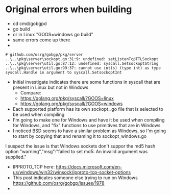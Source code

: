 # Original errors when building
- cd cmd/gobgpd
- go build
 - or in Linux "GOOS=windows go build"
 - same errors come up there
- 
```
# github.com/osrg/gobgp/pkg/server
..\..\pkg\server\sockopt.go:31:9: undefined: setListenTcpTTLSockopt
..\..\pkg\server\util.go:87:12: undefined: syscall.SetsockoptString
..\..\pkg\server\util.go:99:37: cannot use int(s) (type int) as type syscall.Handle in argument to syscall.SetsockoptInt
```

- Initial investigate indicates there are some functions in syscall that are present in Linux but not in Windows
    - Compare: 
     - https://golang.org/pkg/syscall/?GOOS=linux
     - https://golang.org/pkg/syscall/?GOOS=windows
- Each supported platform has its own sockopt_<platform>.go file that is selected to be used when compiling
 - I'm going to make one for Windows and have it be used when compiling for Windows, and "fix" functions to use primitives that are in Windows
 - I noticed BSD seems to have a similar problem as Windows, so I'm going to start by copying that and renaming it to sockopt_windows.go



 I suspect the issue is that Windows sockets don't suppor the md5 hash option
 "warning","msg":"failed to set md5: An invalid argument was supplied."
- IPPROTO_TCP here: https://docs.microsoft.com/en-us/windows/win32/winsock/ipproto-tcp-socket-options
- This post indicates someone else trying to run on Windows https://github.com/osrg/gobgp/issues/1978
- 